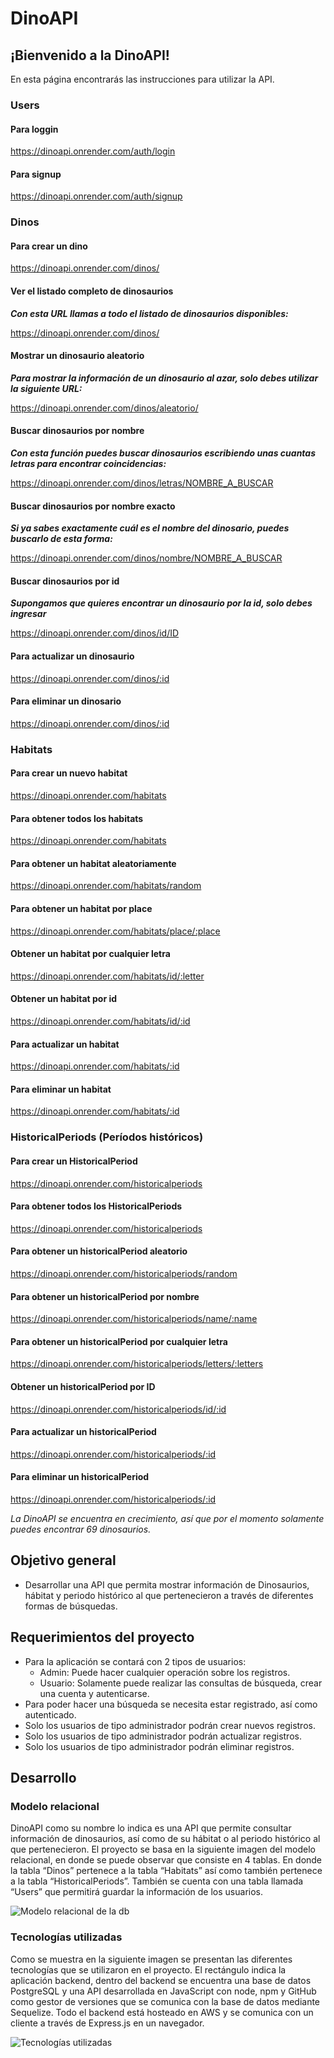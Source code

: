 # DinoAPI

## ¡Bienvenido a la DinoAPI!

En esta página encontrarás las instrucciones para utilizar la API.

### Users

#### Para loggin

https://dinoapi.onrender.com/auth/login

#### Para signup

https://dinoapi.onrender.com/auth/signup

### Dinos

#### Para crear un dino

https://dinoapi.onrender.com/dinos/

#### Ver el listado completo de dinosaurios

**_Con esta URL llamas a todo el listado de dinosaurios disponibles:_**

https://dinoapi.onrender.com/dinos/

#### Mostrar un dinosaurio aleatorio

**_Para mostrar la información de un dinosaurio al azar, solo debes utilizar la siguiente URL:_**

https://dinoapi.onrender.com/dinos/aleatorio/

#### Buscar dinosaurios por nombre

**_Con esta función puedes buscar dinosaurios escribiendo unas cuantas letras para encontrar coincidencias:_**

https://dinoapi.onrender.com/dinos/letras/NOMBRE_A_BUSCAR

#### Buscar dinosaurios por nombre exacto

**_Si ya sabes exactamente cuál es el nombre del dinosario, puedes buscarlo de esta forma:_**

https://dinoapi.onrender.com/dinos/nombre/NOMBRE_A_BUSCAR

#### Buscar dinosaurios por id

**_Supongamos que quieres encontrar un dinosaurio por la id, solo debes ingresar_**

https://dinoapi.onrender.com/dinos/id/ID

#### Para actualizar un dinosaurio

https://dinoapi.onrender.com/dinos/:id

#### Para eliminar un dinosario

https://dinoapi.onrender.com/dinos/:id

### Habitats

#### Para crear un nuevo habitat

https://dinoapi.onrender.com/habitats

#### Para obtener todos los habitats

https://dinoapi.onrender.com/habitats

#### Para obtener un habitat aleatoriamente

https://dinoapi.onrender.com/habitats/random

#### Para obtener un habitat por place

https://dinoapi.onrender.com/habitats/place/:place

#### Obtener un habitat por cualquier letra

https://dinoapi.onrender.com/habitats/id/:letter

#### Obtener un habitat por id

https://dinoapi.onrender.com/habitats/id/:id

#### Para actualizar un habitat

https://dinoapi.onrender.com/habitats/:id

#### Para eliminar un habitat

https://dinoapi.onrender.com/habitats/:id

### HistoricalPeriods (Períodos históricos)

#### Para crear un HistoricalPeriod

https://dinoapi.onrender.com/historicalperiods

#### Para obtener todos los HistoricalPeriods

https://dinoapi.onrender.com/historicalperiods

#### Para obtener un historicalPeriod aleatorio

https://dinoapi.onrender.com/historicalperiods/random

#### Para obtener un historicalPeriod por nombre

https://dinoapi.onrender.com/historicalperiods/name/:name

#### Para obtener un historicalPeriod por cualquier letra

https://dinoapi.onrender.com/historicalperiods/letters/:letters

#### Obtener un historicalPeriod por ID

https://dinoapi.onrender.com/historicalperiods/id/:id

#### Para actualizar un historicalPeriod

https://dinoapi.onrender.com/historicalperiods/:id

#### Para eliminar un historicalPeriod

https://dinoapi.onrender.com/historicalperiods/:id

_La DinoAPI se encuentra en crecimiento, así que por el momento solamente puedes encontrar 69 dinosaurios._

## Objetivo general

- Desarrollar una API que permita mostrar información de Dinosaurios, hábitat y periodo histórico al que pertenecieron a través de diferentes formas de búsquedas.

## Requerimientos del proyecto

- Para la aplicación se contará con 2 tipos de usuarios:
  - Admin: Puede hacer cualquier operación sobre los registros.
  - Usuario: Solamente puede realizar las consultas de búsqueda, crear una cuenta y autenticarse.
- Para poder hacer una búsqueda se necesita estar registrado, así como autenticado.
- Solo los usuarios de tipo administrador podrán crear nuevos registros.
- Solo los usuarios de tipo administrador podrán actualizar registros.
- Solo los usuarios de tipo administrador podrán eliminar registros.

## Desarrollo

### Modelo relacional

DinoAPI como su nombre lo indica es una API que permite consultar información de dinosaurios, así como de su hábitat o al periodo histórico al que pertenecieron.
El proyecto se basa en la siguiente imagen del modelo relacional, en donde se puede observar que consiste en 4 tablas. En donde la tabla “Dinos” pertenece a la tabla “Habitats” así como también pertenece a la tabla “HistoricalPeriods”. También se cuenta con una tabla llamada “Users” que permitirá guardar la información de los usuarios.

![Modelo relacional de la db](./assets/modelo-relacional-db.jpg "Modelo relacional de la db")

### Tecnologías utilizadas

Como se muestra en la siguiente imagen se presentan las diferentes tecnologías que se utilizaron en el proyecto. El rectángulo indica la aplicación backend, dentro del backend se encuentra una base de datos PostgreSQL y una API desarrollada en JavaScript con node, npm y GitHub como gestor de versiones que se comunica con la base de datos mediante Sequelize. Todo el backend está hosteado en AWS y se comunica con un cliente a través de Express.js en un navegador.

![Tecnologías utilizadas](./assets/Backend-Dino.jpg "Tecnologías utilizadas")
